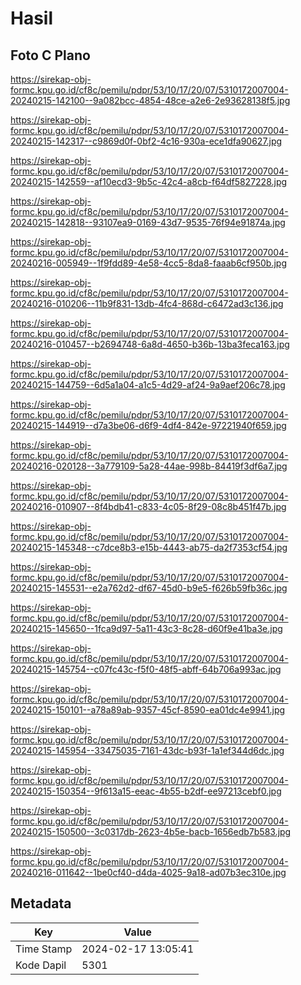 # Hasil

## Foto C Plano

https://sirekap-obj-formc.kpu.go.id/cf8c/pemilu/pdpr/53/10/17/20/07/5310172007004-20240215-142100--9a082bcc-4854-48ce-a2e6-2e93628138f5.jpg

https://sirekap-obj-formc.kpu.go.id/cf8c/pemilu/pdpr/53/10/17/20/07/5310172007004-20240215-142317--c9869d0f-0bf2-4c16-930a-ece1dfa90627.jpg

https://sirekap-obj-formc.kpu.go.id/cf8c/pemilu/pdpr/53/10/17/20/07/5310172007004-20240215-142559--af10ecd3-9b5c-42c4-a8cb-f64df5827228.jpg

https://sirekap-obj-formc.kpu.go.id/cf8c/pemilu/pdpr/53/10/17/20/07/5310172007004-20240215-142818--93107ea9-0169-43d7-9535-76f94e91874a.jpg

https://sirekap-obj-formc.kpu.go.id/cf8c/pemilu/pdpr/53/10/17/20/07/5310172007004-20240216-005949--1f9fdd89-4e58-4cc5-8da8-faaab6cf950b.jpg

https://sirekap-obj-formc.kpu.go.id/cf8c/pemilu/pdpr/53/10/17/20/07/5310172007004-20240216-010206--11b9f831-13db-4fc4-868d-c6472ad3c136.jpg

https://sirekap-obj-formc.kpu.go.id/cf8c/pemilu/pdpr/53/10/17/20/07/5310172007004-20240216-010457--b2694748-6a8d-4650-b36b-13ba3feca163.jpg

https://sirekap-obj-formc.kpu.go.id/cf8c/pemilu/pdpr/53/10/17/20/07/5310172007004-20240215-144759--6d5a1a04-a1c5-4d29-af24-9a9aef206c78.jpg

https://sirekap-obj-formc.kpu.go.id/cf8c/pemilu/pdpr/53/10/17/20/07/5310172007004-20240215-144919--d7a3be06-d6f9-4df4-842e-97221940f659.jpg

https://sirekap-obj-formc.kpu.go.id/cf8c/pemilu/pdpr/53/10/17/20/07/5310172007004-20240216-020128--3a779109-5a28-44ae-998b-84419f3df6a7.jpg

https://sirekap-obj-formc.kpu.go.id/cf8c/pemilu/pdpr/53/10/17/20/07/5310172007004-20240216-010907--8f4bdb41-c833-4c05-8f29-08c8b451f47b.jpg

https://sirekap-obj-formc.kpu.go.id/cf8c/pemilu/pdpr/53/10/17/20/07/5310172007004-20240215-145348--c7dce8b3-e15b-4443-ab75-da2f7353cf54.jpg

https://sirekap-obj-formc.kpu.go.id/cf8c/pemilu/pdpr/53/10/17/20/07/5310172007004-20240215-145531--e2a762d2-df67-45d0-b9e5-f626b59fb36c.jpg

https://sirekap-obj-formc.kpu.go.id/cf8c/pemilu/pdpr/53/10/17/20/07/5310172007004-20240215-145650--1fca9d97-5a11-43c3-8c28-d60f9e41ba3e.jpg

https://sirekap-obj-formc.kpu.go.id/cf8c/pemilu/pdpr/53/10/17/20/07/5310172007004-20240215-145754--c07fc43c-f5f0-48f5-abff-64b706a993ac.jpg

https://sirekap-obj-formc.kpu.go.id/cf8c/pemilu/pdpr/53/10/17/20/07/5310172007004-20240215-150101--a78a89ab-9357-45cf-8590-ea01dc4e9941.jpg

https://sirekap-obj-formc.kpu.go.id/cf8c/pemilu/pdpr/53/10/17/20/07/5310172007004-20240215-145954--33475035-7161-43dc-b93f-1a1ef344d6dc.jpg

https://sirekap-obj-formc.kpu.go.id/cf8c/pemilu/pdpr/53/10/17/20/07/5310172007004-20240215-150354--9f613a15-eeac-4b55-b2df-ee97213cebf0.jpg

https://sirekap-obj-formc.kpu.go.id/cf8c/pemilu/pdpr/53/10/17/20/07/5310172007004-20240215-150500--3c0317db-2623-4b5e-bacb-1656edb7b583.jpg

https://sirekap-obj-formc.kpu.go.id/cf8c/pemilu/pdpr/53/10/17/20/07/5310172007004-20240216-011642--1be0cf40-d4da-4025-9a18-ad07b3ec310e.jpg


## Metadata

| Key        | Value               |
| ---------- | ------------------- |
| Time Stamp | 2024-02-17 13:05:41 |
| Kode Dapil | 5301                |



